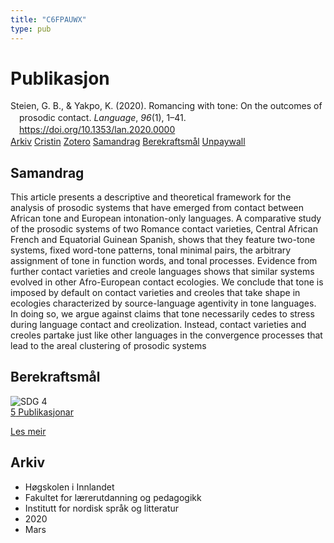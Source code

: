 ```yaml
---
title: "C6FPAUWX"
type: pub
---
```

<h1>Publikasjon</h1>
<article id="csl-bib-container-C6FPAUWX" class="csl-bib-container">
  <div class="csl-bib-body" style="line-height: 1.35; padding-left: 1em; text-indent:-1em;">
  <div class="csl-entry">Steien, G. B., &amp; Yakpo, K. (2020). Romancing with tone: On the outcomes of prosodic contact. <i>Language</i>, <i>96</i>(1), 1&#x2013;41. <a href="https://doi.org/10.1353/lan.2020.0000">https://doi.org/10.1353/lan.2020.0000</a></div>
</div>
  <div class="csl-bib-buttons">
    <a href="#taxonomy-article-C6FPAUWX" class="csl-bib-button">Arkiv</a>
    <a href="https://app.cristin.no/results/show.jsf?id=1801757" alt="Cristin URL" class="csl-bib-button">Cristin</a>
    <a href="http://zotero.org/groups/5402882/items/C6FPAUWX" alt="Zotero URL" class="csl-bib-button">Zotero</a>
    <a href="#abstract-article-C6FPAUWX" class="csl-bib-button">Samandrag</a>
    <a href="#sdg-article-C6FPAUWX" class="csl-bib-button">Berekraftsmål</a>
    <a href="https://zenodo.org/records/3741827/files/bordal-yakpo_2020_prosodic-contact-offprint.pdf" class="csl-bib-button">Unpaywall</a>
  </div>
  <div id="csl-bib-meta-container-C6FPAUWX"></div>
</article>
<div id="csl-bib-meta-C6FPAUWX" class="csl-bib-meta">
  <article id="abstract-article-C6FPAUWX" class="abstract-article">
    <h1>Samandrag</h1>
    This article presents a descriptive and theoretical framework for the analysis of prosodic systems that have emerged from contact between African tone and European intonation-only languages. A comparative study of the prosodic systems of two Romance contact varieties, Central African French and Equatorial Guinean Spanish, shows that they feature two-tone systems, fixed word-tone patterns, tonal minimal pairs, the arbitrary assignment of tone in function words, and tonal processes. Evidence from further contact varieties and creole languages shows that similar systems evolved in other Afro-European contact ecologies. We conclude that tone is imposed by default on contact varieties and creoles that take shape in ecologies characterized by source-language agentivity in tone languages. In doing so, we argue against claims that tone necessarily cedes to stress during language contact and creolization. Instead, contact varieties and creoles partake just like other languages in the convergence processes that lead to the areal clustering of prosodic systems
  </article>
  <article id="sdg-article-C6FPAUWX" class="sdg-article">
    <h1>Berekraftsmål</h1>
    <div class="sdg-container"><div id="sdg4" class="sdg"> <img src="{{< params subfolder >}}images/sdg/sdg04_no.png" class="image" alt="SDG 4"> <div class="sdg-overlay"> <a href="{{< params subfolder >}}no/archive/?sdg=4#archive" class="sdg-publication-count"><span>5</span> Publikasjonar</a> <p><a href="NA" class="sdg-read-more">Les meir</a></p> </div> </div></div>
  </article>
  <article id="taxonomy-article-C6FPAUWX" class="taxonomy-article">
    <h1>Arkiv</h1>
    <ul>
      <li>Høgskolen i Innlandet</li>
      <li>Fakultet for lærerutdanning og pedagogikk</li>
      <li>Institutt for nordisk språk og litteratur</li>
      <li>2020</li>
      <li>Mars</li>
    </ul>
  </article>
</div>
